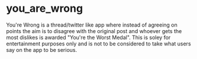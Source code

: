 # you_are_wrong
 You're Wrong is a thread/twitter like app where instead of agreeing on points the aim is to disagree with the original post and whoever gets the most dislikes is awarded "You're the Worst  Medal". This is soley for entertainment purposes only and is not to be considered to take what users say on the app to be serious.
